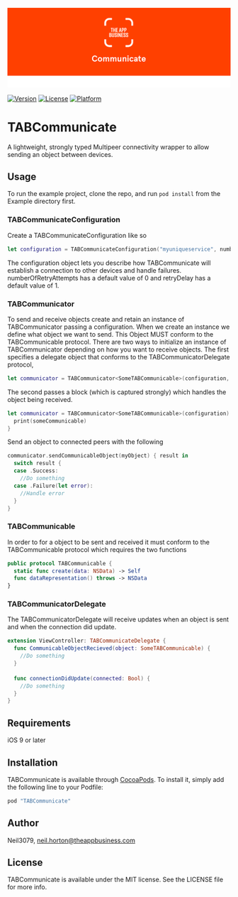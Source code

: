 ![The App Business](https://github.com/theappbusiness/TABCommunicate/blob/master/Banner.png)

[![Version](https://img.shields.io/cocoapods/v/TABCommunicate.svg?style=flat)](http://cocoapods.org/pods/TABCommunicate)
[![License](https://img.shields.io/cocoapods/l/TABCommunicate.svg?style=flat)](http://cocoapods.org/pods/TABCommunicate)
[![Platform](https://img.shields.io/cocoapods/p/TABCommunicate.svg?style=flat)](http://cocoapods.org/pods/TABCommunicate)

# TABCommunicate

A lightweight, strongly typed Multipeer connectivity wrapper to allow sending an object between devices.

## Usage

To run the example project, clone the repo, and run `pod install` from the Example directory first.

### TABCommunicateConfiguration

Create a TABCommunicateConfiguration like so

```swift
let configuration = TABCommunicateConfiguration("myuniqueservice", numberOfRetryAttempts: 3, retryDelay: 1, password: "password")
```

The configuration object lets you describe how TABCommunicate will establish a connection to other devices and handle failures. numberOfRetryAttempts has a default value of 0 and retryDelay has a default value of 1.

### TABCommunicator

To send and receive objects create and retain an instance of TABCommunicator passing a configuration. When we create an instance we define what object we want to send. This Object MUST conform to the TABCommunicable protocol. There are two ways to initialize an instance of TABCommunicator depending on how you want to receive objects. The first specifies a delegate object that conforms to the TABCommunicatorDelegate protocol,

```swift
let communicator = TABCommunicator<SomeTABCommunicable>(configuration, delegate: self)
```

The second passes a block (which is captured strongly) which handles the object being received.

```swift
let communicator = TABCommunicator<SomeTABCommunicable>(configuration) { someCommunicable in
  print(someCommunicable)
}
```

Send an object to connected peers with the following

```swift
communicator.sendCommunicableObject(myObject) { result in
  switch result {
  case .Success:
    //Do something
  case .Failure(let error):
    //Handle error
  }
}
```

### TABCommunicable

In order to for a object to be sent and received it must conform to the TABCommunicable protocol which requires the two functions

```swift
public protocol TABCommunicable {
  static func create(data: NSData) -> Self
  func dataRepresentation() throws -> NSData
}
```

### TABCommunicatorDelegate

The TABCommunicatorDelegate will receive updates when an object is sent and when the connection did update.

```swift
extension ViewController: TABCommunicateDelegate {
  func CommunicableObjectRecieved(object: SomeTABCommunicable) {
    //Do something
  }

  func connectionDidUpdate(connected: Bool) {
    //Do something
  }
}
```

## Requirements

iOS 9 or later

## Installation

TABCommunicate is available through [CocoaPods](http://cocoapods.org). To install
it, simply add the following line to your Podfile:

```ruby
pod "TABCommunicate"
```

## Author

Neil3079, neil.horton@theappbusiness.com

## License

TABCommunicate is available under the MIT license. See the LICENSE file for more info.
